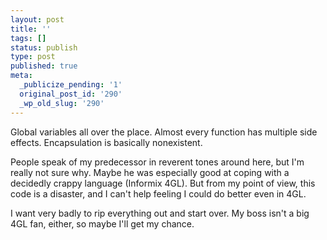 ```yaml
---
layout: post
title: ''
tags: []
status: publish
type: post
published: true
meta:
  _publicize_pending: '1'
  original_post_id: '290'
  _wp_old_slug: '290'
---
```

Global variables all over the place.  Almost every function has multiple side effects.  Encapsulation is basically nonexistent.

People speak of my predecessor in reverent tones around here, but I'm really not sure why.  Maybe he was especially good at coping with a decidedly crappy language (Informix 4GL).  But from my point of view, this code is a disaster, and I can't help feeling I could do better even in 4GL.

I want very badly to rip everything out and start over.  My boss isn't a big 4GL fan, either, so maybe I'll get my chance.
